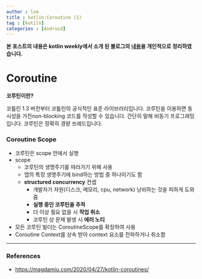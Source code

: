 ```yaml
---
author : lsm
title : kotlin:Coroutine (1)
tag : [kotiln]
categories : [Android]
---
```




**본 포스트의 내용은 kotlin weekly에서 소개 된 블로그의 [내용](https://magdamiu.com/2020/04/27/kotlin-coroutines/)을 개인적으로 정리하였습니다.**

# Coroutine

**코루틴이란?**  

코틀린 1.3 버전부터 코틀린의 공식적인 표준 라이브러리입니다. 코루틴을 이용하면 동시성을 가진non-blocking 코드를 작성할 수 있습니다. 간단히 말해 비동기 프로그래밍입니다.  코루틴은 정확히 경량 쓰레드입니다.



### Coroutine Scope

- 코루틴은 scope 안에서 실행
- scope
  - 코루틴의 생명주기를 따라가기 위해 사용
  -  앱의 특정 생명주기에 bind하는 방법 중 하나이기도 함
  - **structured concurrency** 컨셉
    - 개발자가 자원(디스크, 메모리, cpu, network) 낭비하는 것을 피하게 도와줌
    - **실행 중인 코루틴을 추적**
    - 더 이상 필요 없을 시 **작업 취소**
    - 코루틴 상 문제 발생 시 **에러 노티**
- 모든 코루틴 빌더는 CoroutineScope를 확장하여 사용
- Coroutine Context를 상속 받아 context 요소를 전파하거나 취소함



---

### References

- https://magdamiu.com/2020/04/27/kotlin-coroutines/
